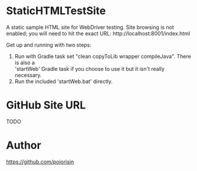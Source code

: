StaticHTMLTestSite
==================

A static sample HTML site for WebDriver testing.  Site browsing is not enabled; you 
will need to hit the exact URL:  http://localhost:8001/index.html

Get up and running with two steps:
1. Run with Gradle task set "clean copyToLib wrapper compileJava".  There is also a<br/>
   'startWeb' Gradle task if  you choose to use it but it isn't really necessary.
2. Run the included 'startWeb.bat' directly.


GitHub Site URL
==================
TODO


Author
==================
https://github.com/pojorisin
